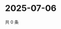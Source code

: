 # 2025-07-06

共 0 条

<!-- BEGIN ZHIHUVIDEO -->
<!-- 最后更新时间 Sun Jul 06 2025 17:11:10 GMT+0800 (China Standard Time) -->

<!-- END ZHIHUVIDEO -->
